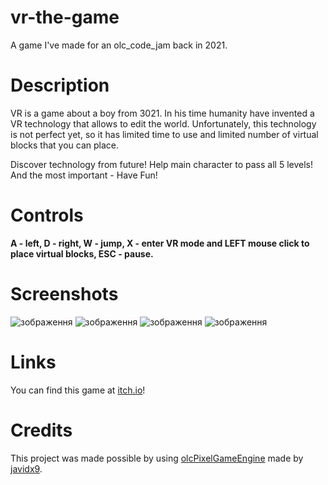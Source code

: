 # vr-the-game
A game I've made for an olc_code_jam back in 2021.

# Description
VR is a game about a boy from 3021. In his time humanity have invented a VR technology that allows to edit the world. Unfortunately, this technology is not perfect yet, so it has limited time to use and limited number of virtual blocks that you can place.

Discover technology from future! Help main character to pass all 5 levels! And the most important - Have Fun!

# Controls
__A - left, D - right, W - jump, X - enter VR mode and LEFT mouse click to place virtual blocks, ESC - pause.__

# Screenshots

![зображення](https://github.com/felixjoykind/vr-the-game/assets/58269994/dbe793b1-5154-47d8-b278-0f32d9eea884)
![зображення](https://github.com/felixjoykind/vr-the-game/assets/58269994/192051af-7d24-45b4-afa2-ea687c3d588d)
![зображення](https://github.com/felixjoykind/vr-the-game/assets/58269994/fcb7f554-8801-495d-ac45-56e9193889bd)
![зображення](https://github.com/felixjoykind/vr-the-game/assets/58269994/039e602d-97e5-4dd3-9741-ce861cd40373)

# Links
You can find this game at [itch.io](https://felixjoykind.itch.io/vr)!

# Credits
This project was made possible by using [olcPixelGameEngine](https://github.com/OneLoneCoder/olcPixelGameEngine) made by [javidx9](https://github.com/OneLoneCoder).
